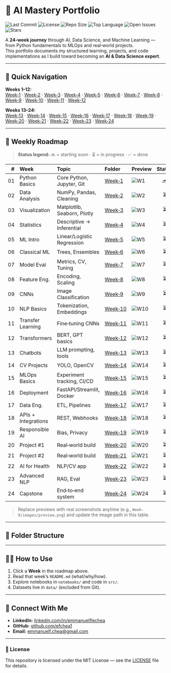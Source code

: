 # 🚀 AI Mastery Portfolio

![Last Commit](https://img.shields.io/github/last-commit/efchea1/AI-Mastery-Portfolio?color=1f6feb)
![License](https://img.shields.io/github/license/efchea1/AI-Mastery-Portfolio)
![Repo Size](https://img.shields.io/github/repo-size/efchea1/AI-Mastery-Portfolio)
![Top Language](https://img.shields.io/github/languages/top/efchea1/AI-Mastery-Portfolio)
![Open Issues](https://img.shields.io/github/issues/efchea1/AI-Mastery-Portfolio)
![Stars](https://img.shields.io/github/stars/efchea1/AI-Mastery-Portfolio?style=social)

A **24‑week journey** through AI, Data Science, and Machine Learning — from Python fundamentals to MLOps and real‑world projects.  
This portfolio documents my structured learning, projects, and code implementations as I build toward becoming an **AI & Data Science expert**.

---

## 🧭 Quick Navigation

**Weeks 1–12:**  
[Week‑1](Week-1) · [Week‑2](Week-2) · [Week‑3](Week-3) · [Week‑4](Week-4) · [Week‑5](Week-5) · [Week‑6](Week-6) · [Week‑7](Week-7) · [Week‑8](Week-8) · [Week‑9](Week-9) · [Week‑10](Week-10) · [Week‑11](Week-11) · [Week‑12](Week-12)

**Weeks 13–24:**  
[Week‑13](Week-13) · [Week‑14](Week-14) · [Week‑15](Week-15) · [Week‑16](Week-16) · [Week‑17](Week-17) · [Week‑18](Week-18) · [Week‑19](Week-19) · [Week‑20](Week-20) · [Week‑21](Week-21) · [Week‑22](Week-22) · [Week‑23](Week-23) · [Week‑24](Week-24)

---

## 📅 Weekly Roadmap

> **Status legend:** 🔜 = starting soon · ⏳ = in progress · ✅ = done

| # | Week | Topic | Folder | Preview | Status |
|---:|:-----|:------|:------|:-------|:------:|
| 01 | Python Basics | Core Python, Jupyter, Git | [Week‑1](Week-1) | ![W1](https://placehold.co/120x80?text=Week+1) | 🔜 |
| 02 | Data Analysis | NumPy, Pandas, Cleaning | [Week‑2](Week-2) | ![W2](https://placehold.co/120x80?text=Week+2) | ⏳ |
| 03 | Visualization | Matplotlib, Seaborn, Plotly | [Week‑3](Week-3) | ![W3](https://placehold.co/120x80?text=Week+3) | ⏳ |
| 04 | Statistics | Descriptive → Inferential | [Week‑4](Week-4) | ![W4](https://placehold.co/120x80?text=Week+4) | ⏳ |
| 05 | ML Intro | Linear/Logistic Regression | [Week‑5](Week-5) | ![W5](https://placehold.co/120x80?text=Week+5) | ⏳ |
| 06 | Classical ML | Trees, Ensembles | [Week‑6](Week-6) | ![W6](https://placehold.co/120x80?text=Week+6) | ⏳ |
| 07 | Model Eval | Metrics, CV, Tuning | [Week‑7](Week-7) | ![W7](https://placehold.co/120x80?text=Week+7) | ⏳ |
| 08 | Feature Eng. | Encoding, Scaling | [Week‑8](Week-8) | ![W8](https://placehold.co/120x80?text=Week+8) | ⏳ |
| 09 | CNNs | Image Classification | [Week‑9](Week-9) | ![W9](https://placehold.co/120x80?text=Week+9) | ⏳ |
| 10 | NLP Basics | Tokenization, Embeddings | [Week‑10](Week-10) | ![W10](https://placehold.co/120x80?text=Week+10) | ⏳ |
| 11 | Transfer Learning | Fine‑tuning CNNs | [Week‑11](Week-11) | ![W11](https://placehold.co/120x80?text=Week+11) | ⏳ |
| 12 | Transformers | BERT, GPT basics | [Week‑12](Week-12) | ![W12](https://placehold.co/120x80?text=Week+12) | ⏳ |
| 13 | Chatbots | LLM prompting, tools | [Week‑13](Week-13) | ![W13](https://placehold.co/120x80?text=Week+13) | ⏳ |
| 14 | CV Projects | YOLO, OpenCV | [Week‑14](Week-14) | ![W14](https://placehold.co/120x80?text=Week+14) | ⏳ |
| 15 | MLOps Basics | Experiment tracking, CI/CD | [Week‑15](Week-15) | ![W15](https://placehold.co/120x80?text=Week+15) | ⏳ |
| 16 | Deployment | FastAPI/Streamlit, Docker | [Week‑16](Week-16) | ![W16](https://placehold.co/120x80?text=Week+16) | ⏳ |
| 17 | Data Eng. | ETL, Pipelines | [Week‑17](Week-17) | ![W17](https://placehold.co/120x80?text=Week+17) | ⏳ |
| 18 | APIs + Integrations | REST, Webhooks | [Week‑18](Week-18) | ![W18](https://placehold.co/120x80?text=Week+18) | ⏳ |
| 19 | Responsible AI | Bias, Privacy | [Week‑19](Week-19) | ![W19](https://placehold.co/120x80?text=Week+19) | ⏳ |
| 20 | Project #1 | Real‑world build | [Week‑20](Week-20) | ![W20](https://placehold.co/120x80?text=Week+20) | ⏳ |
| 21 | Project #2 | Real‑world build | [Week‑21](Week-21) | ![W21](https://placehold.co/120x80?text=Week+21) | ⏳ |
| 22 | AI for Health | NLP/CV app | [Week‑22](Week-22) | ![W22](https://placehold.co/120x80?text=Week+22) | ⏳ |
| 23 | Advanced NLP | RAG, Eval | [Week‑23](Week-23) | ![W23](https://placehold.co/120x80?text=Week+23) | ⏳ |
| 24 | Capstone | End‑to‑end system | [Week‑24](Week-24) | ![W24](https://placehold.co/120x80?text=Week+24) | ⏳ |

> Replace previews with real screenshots anytime (e.g., `Week-9/images/preview.png`) and update the image path in this table.

---

## 📁 Folder Structure

---

## 🧑‍🏫 How to Use
1. Click a **Week** in the roadmap above.
2. Read that week’s `README.md` (what/why/how).
3. Explore notebooks in `notebooks/` and code in `src/`.
4. Datasets live in `data/` (excluded from Git).

---

## 🤝 Connect With Me
- **LinkedIn:** [linkedin.com/in/emmanuelflechea](https://linkedin.com/in/emmanuelflechea)  
- **GitHub:** [github.com/efchea1](https://github.com/efchea1)  
- **Email:** emmanuelf.chea@gmail.com

---

### 📜 License
This repository is licensed under the MIT License — see the [LICENSE](LICENSE) file for details.